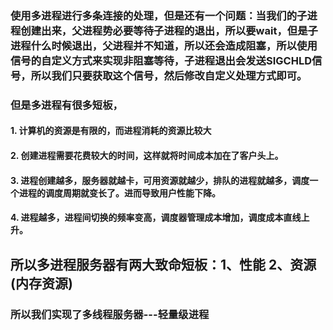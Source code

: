 ### 使用多进程进行多条连接的处理，但是还有一个问题：当我们的子进程创建出来，父进程势必要等待子进程的退出，所以要wait，但是子进程什么时候退出，父进程并不知道，所以还会造成阻塞，所以使用信号的自定义方式来实现非阻塞等待，子进程退出会发送SIGCHLD信号，所以我们只要获取这个信号，然后修改自定义处理方式即可。
### 但是多进程有很多短板，
#### 1. 计算机的资源是有限的，而进程消耗的资源比较大
#### 2. 创建进程需要花费较大的时间，这样就将时间成本加在了客户头上。
#### 3. 进程创建越多，服务器就越卡，可用资源就越少，排队的进程就越多，调度一个进程的调度周期就变长了。进而导致用户性能下降。
#### 4. 进程越多，进程间切换的频率变高，调度器管理成本增加，调度成本直线上升。
## 所以多进程服务器有两大致命短板：1、性能 2、资源(内存资源)
### 所以我们实现了多线程服务器---轻量级进程

